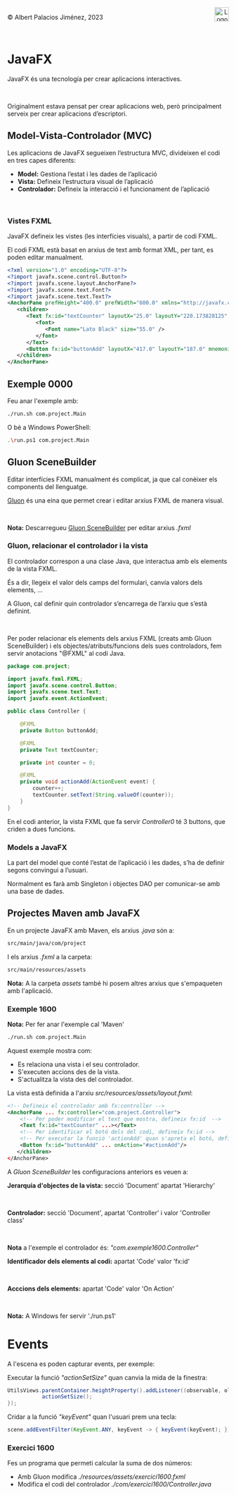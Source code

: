 <div style="display: flex; width: 100%;">
    <div style="flex: 1; padding: 0px;">
        <p>© Albert Palacios Jiménez, 2023</p>
    </div>
    <div style="flex: 1; padding: 0px; text-align: right;">
        <img src="./assets/ieti.png" height="32" alt="Logo de IETI" style="max-height: 32px;">
    </div>
</div>
<br/>

# JavaFX

JavaFX és una tecnología per crear aplicacions interactives.

<center><img src="./assets/javafx.png" style="max-width: 90%; max-height: 100px;" alt="">
<br/></center>
<br/>

Originalment estava pensat per crear aplicacions web, però principalment serveix per crear aplicacions d’escriptori.

## Model-Vista-Controlador (MVC)

Les aplicacions de JavaFX segueixen l’estructura MVC, divideixen el codi en tres capes diferents:

- **Model:** Gestiona l’estat i les dades de l’aplicació
- **Vista:** Defineix l’estructura visual de l’aplicació
- **Controlador:** Defineix la interacció i el funcionament de l’aplicació

<center><img src="./assets/mvc.png" style="max-width: 90%; max-height: 400px;" alt="">
<br/></center>
<br/>

### Vistes FXML

JavaFX defineix les vistes (les interfícies visuals), a partir de codi FXML.

El codi FXML està basat en arxius de text amb format XML, per tant, es poden editar manualment.

```xml
<?xml version="1.0" encoding="UTF-8"?>
<?import javafx.scene.control.Button?>
<?import javafx.scene.layout.AnchorPane?>
<?import javafx.scene.text.Font?>
<?import javafx.scene.text.Text?>
<AnchorPane prefHeight="400.0" prefWidth="600.0" xmlns="http://javafx.com/javafx/22" xmlns:fx="http://javafx.com/fxml/1" fx:controller="com.project.Controller">
   <children>
      <Text fx:id="textCounter" layoutX="25.0" layoutY="220.173828125" strokeType="OUTSIDE" strokeWidth="0.0" text="0" textAlignment="RIGHT" wrappingWidth="285.13671875" AnchorPane.leftAnchor="25.0" AnchorPane.topAnchor="167.0">
         <font>
            <Font name="Lato Black" size="55.0" />
         </font>
      </Text>
      <Button fx:id="buttonAdd" layoutX="417.0" layoutY="187.0" mnemonicParsing="false" onAction="#actionAdd" text="Add" />
   </children>
</AnchorPane>
```

## Exemple 0000

Feu anar l'exemple amb:
```bash
./run.sh com.project.Main
```

O bé a Windows PowerShell:
```bash
.\run.ps1 com.project.Main
```

## Gluon SceneBuilder

Editar interfícies FXML manualment és complicat, ja que cal conèixer els components del llenguatge. 

[Gluon](https://gluonhq.com/products/scene-builder/) és una eina que permet crear i editar arxius FXML de manera visual.

<center><img src="./assets/gluon.png" style="max-width: 90%; max-height: 450px;" alt="">
<br/></center>
<br/>

**Nota:** Descarregueu [Gluon SceneBuilder](https://gluonhq.com/products/scene-builder/#download) per editar arxius *.fxml*

### Gluon, relacionar el controlador i la vista

El controlador correspon a una clase Java, que interactua amb els elements de la vista FXML.

És a dir, llegeix el valor dels camps del formulari, canvía valors dels elements, …

A Gluon, cal definir quin controlador s’encarrega de l’arxiu que s’està definint.

<center><img src="./assets/gluoncontroller.png" style="max-width: 90%; max-height: 450px;" alt="">
<br/></center>
<br/>

Per poder relacionar els elements dels arxius FXML (creats amb Gluon SceneBuilder) i els objectes/atributs/funcions dels sues controladors, fem servir anotacions "@FXML" al codi Java.

```java
package com.project;

import javafx.fxml.FXML;
import javafx.scene.control.Button;
import javafx.scene.text.Text;
import javafx.event.ActionEvent;

public class Controller {

    @FXML
    private Button buttonAdd;

    @FXML
    private Text textCounter;

    private int counter = 0;

    @FXML
    private void actionAdd(ActionEvent event) {
        counter++;
        textCounter.setText(String.valueOf(counter));
    }
}
```

En el codi anterior, la vista FXML que fa servir *Controller0* té 3 buttons, que criden a dues funcions.

### Models a JavaFX

La part del model que conté l’estat de l’aplicació i les dades, s’ha de definir segons convingui a l’usuari.

Normalment es farà amb Singleton i objectes DAO per comunicar-se amb una base de dades.

## Projectes Maven amb JavaFX

En un projecte JavaFX amb Maven, els arxius *.java* són a:

```bash
src/main/java/com/project
```

I els arxius *.fxml* a la carpeta:

```bash
src/main/resources/assets
```

**Nota:** A la carpeta *assets* també hi posem altres arxius que s'empaqueten amb l'aplicació.

### Exemple 1600

**Nota:** Per fer anar l'exemple cal 'Maven'

```bash
./run.sh com.project.Main
```

Aquest exemple mostra com: 

- Es relaciona una vista i el seu controlador.
- S'executen accions des de la vista.
- S'actualitza la vista des del controlador.

La vista està definida a l'arxiu *src/resources/assets/layout.fxml*:

```xml
<!-- Defineix el controlador amb fx:controller -->
<AnchorPane ... fx:controller="com.project.Controller">
    <!-- Per poder modificar el text que mostra, defineix fx:id  -->
    <Text fx:id="textCounter" ...></Text>
    <!-- Per identificar el botó dels del codi, defineix fx:id -->
    <!-- Per executar la funció 'actionAdd' quan s'apreta el botó, defineix 'onAction' -->
    <Button fx:id="buttonAdd" ... onAction="#actionAdd"/>
   </children>
</AnchorPane>
```

A *Gluon SceneBuilder* les configuracions anteriors es veuen a:

**Jerarquia d'objectes de la vista:** secció 'Document' apartat 'Hierarchy'

<center><img src="./assets/gluonhierarchy.png" style="max-width: 90%; max-height: 200px;" alt="">
<br/></center>
<br/>

**Controlador:** secció 'Document', apartat 'Controller' i valor 'Controller class'

<center><img src="./assets/gluoncontroller.png" style="max-width: 90%; max-height: 200px;" alt="">
<br/></center>
<br/>

**Nota** a l'exemple el controlador és: *"com.exemple1600.Controller"*


**Identificador dels elements al codi:** apartat 'Code' valor 'fx:id'

<center><img src="./assets/gluoncodeid.png" style="max-width: 90%; max-height: 200px;" alt="">
<br/></center>
<br/>

**Acccions dels elements:** apartat 'Code' valor  'On Action'

<center><img src="./assets/gluonactions.png" style="max-width: 90%; max-height: 200px;" alt="">
<br/></center>
<br/>

**Nota:** A Windows fer servir './run.ps1'

# Events

A l'escena es poden capturar events, per exemple:

Executar la funció *"actionSetSize"* quan canvia la mida de la finestra:
```java
UtilsViews.parentContainer.heightProperty().addListener((observable, oldValue, newvalue) ->{
           actionSetSize(); 
});
```

Cridar a la funció *"keyEvent"* quan l'usuari prem una tecla:
```java
scene.addEventFilter(KeyEvent.ANY, keyEvent -> { keyEvent(keyEvent); });
```

### Exercici 1600

Fes un programa que permeti calcular la suma de dos números:

- Amb Gluon modifica *./resources/assets/exercici1600.fxml*
- Modifica el codi del controlador *./com/exercici1600/Controller.java* 